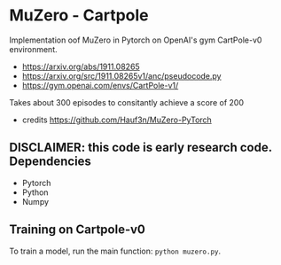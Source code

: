 
# MuZero - Cartpole
 Implementation oof MuZero in Pytorch on OpenAI's gym CartPole-v0  environment.


- https://arxiv.org/abs/1911.08265
- https://arxiv.org/src/1911.08265v1/anc/pseudocode.py
- https://gym.openai.com/envs/CartPole-v1/

Takes about 300 episodes to consitantly achieve a score of 200
- credits https://github.com/Hauf3n/MuZero-PyTorch


**DISCLAIMER**: this code is early research code. 
Dependencies
--------------------------
- Pytorch
- Python
- Numpy 


Training on Cartpole-v0 
--------------------------
To train a model, run the main function: ``python muzero.py``.


 
